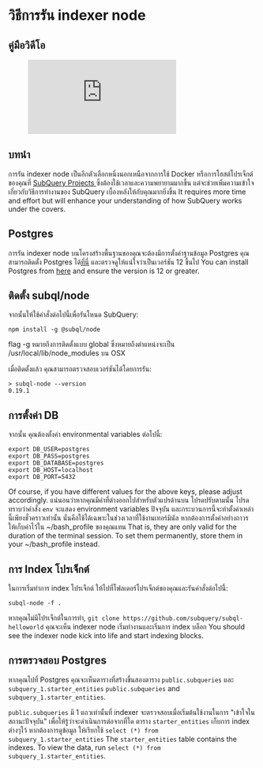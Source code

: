 # วิธีการรัน indexer node

## คู่มือวิดีโอ

<figure class="video_container">
  <iframe src="https://www.youtube.com/embed/QfNsR12ItnA" frameborder="0" allowfullscreen="true"></iframe>
</figure>

## บทนำ

การรัน indexer node เป็นอีกตัวเลือกหนึ่งนอกเหนือจากการใช้ Docker หรือการโฮสต์โปรเจ็กต์ของคุณที่ [SubQuery Projects ](https://project.subquery.network/) ซึ่งต้องใช้เวลาและความพยายามมากขึ้น แต่จะช่วยเพิ่มความเข้าใจเกี่ยวกับวิธีการทำงานของ SubQuery เบื้องหลังให้กับคุณมากยิ่งขึ้น It requires more time and effort but will enhance your understanding of how SubQuery works under the covers.

## Postgres

การรัน indexer node บนโครงสร้างพื้นฐานของคุณจะต้องมีการตั้งค่าฐานข้อมูล Postgres คุณสามารถติดตั้ง Postgres ได้[ที่นี่](https://www.postgresql.org/download/) และตรวจดูให้แน่ใจว่าเป็นเวอร์ชัน 12 ขึ้นไป You can install Postgres from [here](https://www.postgresql.org/download/) and ensure the version is 12 or greater.

## ติดตั้ง subql/node

จากนั้นให้ใช้คำสั่งต่อไปนี้เพื่อรันโหนด SubQuery:

```shell
npm install -g @subql/node
```

flag -g หมายถึงการติดตั้งแบบ global ซึ่งหมายถึงตำแหน่งจะเป็น /usr/local/lib/node_modules บน OSX

เมื่อติดตั้งแล้ว คุณสามารถตรวจสอบเวอร์ชันได้โดยการรัน:

```shell
> subql-node --version
0.19.1
```

## การตั้งค่า DB

จากนั้น คุณต้องตั้งค่า environmental variables ต่อไปนี้:

```shell
export DB_USER=postgres
export DB_PASS=postgres
export DB_DATABASE=postgres
export DB_HOST=localhost
export DB_PORT=5432
```

Of course, if you have different values for the above keys, please adjust accordingly. แน่นอนว่าหากคุณมีค่าที่ต่างออกไปสำหรับตัวแปรด้านบน โปรดปรับตามนั้น โปรดทราบว่าคำสั่ง `env` จะแสดง environment variables ปัจจุบัน และกระบวนการนี้จะทำตั้งค่าเหล่านี้เพียงชั่วคราวเท่านั้น นั่นคือใช้ได้เฉพาะในช่วงเวลาที่ใช้งานเทอร์มินัล หากต้องการตั้งค่าอย่างถาวร ให้เก็บค่าไว้ใน ~/bash_profile ของคุณแทน That is, they are only valid for the duration of the terminal session. To set them permanently, store them in your ~/bash_profile instead.

## การ Index โปรเจ็กต์

ในการเริ่มทำการ index โปรเจ็กต์ ให้ไปที่โฟลเดอร์โปรเจ็กต์ของคุณและรันคำสั่งต่อไปนี้:

```shell
subql-node -f .
```

หากคุณไม่มีโปรเจ็กต์ในการทำ, `git clone https://github.com/subquery/subql-helloworld` คุณจะเห็น indexer node เริ่มทำงานและเริ่มการ index บล็อก You should see the indexer node kick into life and start indexing blocks.

## การตรวจสอบ Postgres

หากคุณไปที่ Postgres คุณจะเห็นตารางที่สร้างขึ้นสองตาราง `public.subqueries` และ `subquery_1.starter_entities` `public.subqueries` and `subquery_1.starter_entities`.

`public.subqueries` มี 1 แถวเท่านั้นที่ indexer จะตรวจสอบเมื่อเริ่มต้นใช้งานในการ "เข้าใจในสถานะปัจจุบัน" เพื่อให้รู้ว่าจะดำเนินการต่อจากที่ใด ตาราง `starter_entities` เก็บการ index ต่างๆไว้ หากต้องการดูข้อมูล ให้เรียกใช้ `select (*) from subquery_1.starter_entities` The `starter_entities` table contains the indexes. To view the data, run `select (*) from subquery_1.starter_entities`.

